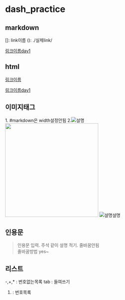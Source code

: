 # dash_practice

## markdown

[]()
[]: link이름
(): ./실제link/

[링크이름day1](./day1/)

## html

<a href=''>링크이름</a>

<a href='./day1/readme.md'>링크이름day1</a>

## 이미지태그

1.<img src='' width=''> #markdown은 width설정안됨
2.![설명]()
<img src='https://img.insight.co.kr/static/2017/04/25/2000/z2anjw6v3pc75lhl0y47.jpg' width='300'> 
![설명설명](https://img.insight.co.kr/static/2017/04/25/2000/z2anjw6v3pc75lhl0y47.jpg)

## 인용문

> 인용문 입력. 주석 같이 설명 적기.
> 줄바꿈안됨
> <br>줄바꿈방법
> yes~

## 리스트

-,+,* : 번호없는목록
tab : 들여쓰기
1. : 번호목록
